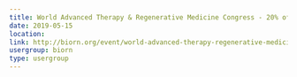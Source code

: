 ```yaml
---
title: World Advanced Therapy & Regenerative Medicine Congress - 20% off for our members
date: 2019-05-15
location: 
link: http://biorn.org/event/world-advanced-therapy-regenerative-medicine-congress-20-off-for-our-members/
usergroup: biorn
type: usergroup
---
```

